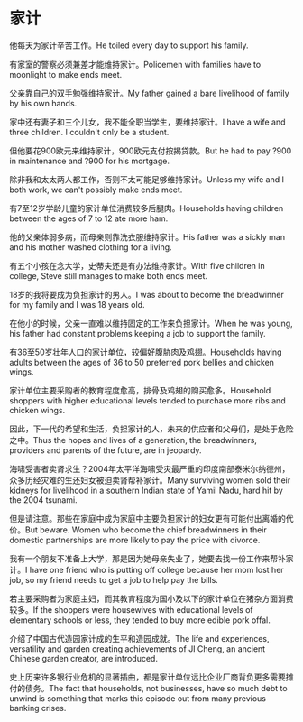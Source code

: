 # 家计

<p><span class="chinese">他每天为家计辛苦工作。</span><span class="english">He toiled every day to support his family.</span></p>

<p><span class="chinese">有家室的警察必须兼差才能维持家计。</span><span class="english">Policemen with families have to moonlight to make ends meet.</span></p>

<p><span class="chinese">父亲靠自己的双手勉强维持家计。</span><span class="english">My father gained a bare livelihood of family by his own hands.</span></p>

<p><span class="chinese">家中还有妻子和三个儿女，我不能全职当学生，要维持家计。</span><span class="english">I have a wife and three children. I couldn't only be a student.</span></p>

<p><span class="chinese">但他要花900欧元来维持家计，900欧元支付按揭贷款。</span><span class="english">But he had to pay ?900 in maintenance and ?900 for his mortgage.</span></p>

<p><span class="chinese">除非我和太太两人都工作，否则不太可能足够维持家计。</span><span class="english">Unless my wife and I both work, we can't possibly make ends meet.</span></p>

<p><span class="chinese">有7至12岁学龄儿童的家计单位消费较多后腿肉。</span><span class="english">Households having children between the ages of 7 to 12 ate more ham.</span></p>

<p><span class="chinese">他的父亲体弱多病，而母亲则靠洗衣服维持家计。</span><span class="english">His father was a sickly man and his mother washed clothing for a living.</span></p>

<p><span class="chinese">有五个小孩在念大学，史蒂夫还是有办法维持家计。</span><span class="english">With five children in college, Steve still manages to make both ends meet.</span></p>

<p><span class="chinese">18岁的我将要成为负担家计的男人。</span><span class="english">I was about to become the breadwinner for my family and I was 18 years old.</span></p>

<p><span class="chinese">在他小的时候，父亲一直难以维持固定的工作来负担家计。</span><span class="english">When he was young, his father had constant problems keeping a job to support the family.</span></p>

<p><span class="chinese">有36至50岁壮年人口的家计单位，较偏好腹胁肉及鸡翅。</span><span class="english">Households having adults between the ages of 36 to 50 preferred pork bellies and chicken wings.</span></p>

<p><span class="chinese">家计单位主要采购者的教育程度愈高，排骨及鸡翅的购买愈多。</span><span class="english">Household shoppers with higher educational levels tended to purchase more ribs and chicken wings.</span></p>

<p><span class="chinese">因此，下一代的希望和生活，负担家计的人，未来的供应者和父母们，是处于危险之中。</span><span class="english">Thus the hopes and lives of a generation, the breadwinners, providers and parents of the future, are in jeopardy.</span></p>

<p><span class="chinese">海啸受害者卖肾求生？2004年太平洋海啸受灾最严重的印度南部泰米尔纳德州，众多历经灾难的生还妇女被迫卖肾帮补家计。</span><span class="english">Many surviving women sold their kidneys for livelihood in a southern Indian state of Yamil Nadu, hard hit by the 2004 tsunami.</span></p>

<p><span class="chinese">但是请注意。那些在家庭中成为家庭中主要负担家计的妇女更有可能付出离婚的代价。</span><span class="english">But beware. Women who become the chief breadwinners in their domestic partnerships are more likely to pay the price with divorce.</span></p>

<p><span class="chinese">我有一个朋友不准备上大学，那是因为她母亲失业了，她要去找一份工作来帮补家计。</span><span class="english">I have one friend who is putting off college because her mom lost her job, so my friend needs to get a job to help pay the bills.</span></p>

<p><span class="chinese">若主要采购者为家庭主妇，而其教育程度为国小及以下的家计单位在猪杂方面消费较多。</span><span class="english">If the shoppers were housewives with educational levels of elementary schools or less, they tended to buy more edible pork offal.</span></p>

<p><span class="chinese">介绍了中国古代造园家计成的生平和造园成就。</span><span class="english">The life and experiences, versatility and garden creating achievements of JI Cheng, an ancient Chinese garden creator, are introduced.</span></p>

<p><span class="chinese">史上历来许多银行业危机的显著插曲，都是家计单位远比企业厂商背负更多需要摊付的债务。</span><span class="english">The fact that households, not businesses, have so much debt to unwind is something that marks this episode out from many previous banking crises.</span></p>

